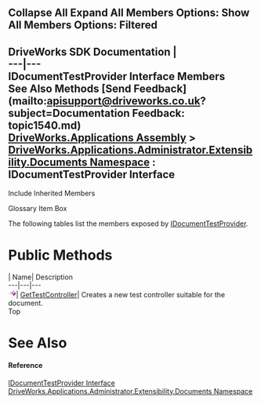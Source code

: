 Collapse All Expand All Members Options: Show All  Members Options: Filtered   
---  
DriveWorks SDK Documentation  |   
---|---  
IDocumentTestProvider Interface Members   
See Also Methods [Send Feedback](mailto:apisupport@driveworks.co.uk?subject=Documentation Feedback: topic1540.md)  
[DriveWorks.Applications Assembly](topic13.md) > [DriveWorks.Applications.Administrator.Extensibility.Documents Namespace](topic1507.md) : IDocumentTestProvider Interface  
---  
  
Include Inherited Members    


Glossary Item Box

The following tables list the members exposed by [IDocumentTestProvider](topic1540.md).

# Public Methods

| Name| Description  
---|---|---  
![ Method](dotnetimages/Method.gif)| [GetTestController](topic1545.md)| Creates a new test controller suitable for the document.   
Top

# See Also

#### Reference

[IDocumentTestProvider Interface](topic1540.md)   
[DriveWorks.Applications.Administrator.Extensibility.Documents Namespace](topic1507.md)


